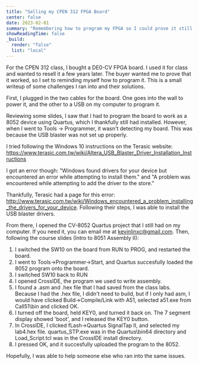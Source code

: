 ```yaml
---
title: "Selling my CPEN 312 FPGA Board"
center: false
date: 2023-02-01
summary: "Remembering how to program my FPGA so I could prove it still worked."
showReadingTime: false
_build:
  render: "false"
  list: "local"
---
```


For the CPEN 312 class, I bought a DE0-CV FPGA board. I used it for class and wanted to resell it a few years later. The buyer wanted me to prove that it worked, so I set to 
reminding myself how to program it. This is a small writeup of some challenges I ran into and their solutions.

First, I plugged in the two cables for the board. One goes into the wall to power it, and the other to a USB on my computer to program it. 

Reviewing some slides, I saw that I had to program the board to work as a 8052 device using Quartus, which I thankfully still had installed. However, when I went to Tools -> Programmer,
it wasn't detecting my board. This was because the USB blaster was not set up properly. 

I tried following the Windows 10 instructions on the Terasic website: https://www.terasic.com.tw/wiki/Altera_USB_Blaster_Driver_Installation_Instructions

I got an error though: "Windows found drivers for your device but encountered an error while attempting to install them." and "A problem was encountered while attempting to add the driver to the store."

Thankfully, Terasic had a page for this error: http://www.terasic.com.tw/wiki/Windows_encountered_a_problem_installing_the_drivers_for_your_device. Following their steps, I was able to install the USB
blaster drivers.

From there, I opened the CV-8052 Quartus project that I still had on my computer. If you need it, you can email me at kevinlinxc@gmail.com. Then, following the course slides (Intro to 8051 Assembly II):

1. I switched the SW10 on the board from RUN to PROG, and restarted the board. 
2. I went to Tools->Programmer->Start, and Quartus succesfully loaded the 8052 program onto the board.
3. I switched SW10 back to RUN
4. I opened CrossIDE, the program we used to write assembly.
5. I found a .asm and .hex file that I had saved from the class labs. Because I had the .hex file, I didn't need to build, but if I only had asm, I would have clicked Build->Compile/Link with A51, selected a51.exe from Call51\bin and clicked OK.
6. I turned off the board, held KEY0, and turned it back on. The 7 segment display showed 'boot', and I released the KEY0 button.
7. In CrossIDE, I clicked fLash->Quartus SignalTap II, and selected my lab4.hex file. quartus_STP.exe was in the Quartus\bin64 directory and Load_Script.tcl was in the CrossIDE install directory.
8. I pressed OK, and it succesfully uploaded the program to the 8052.

Hopefully, I was able to help someone else who ran into the same issues.